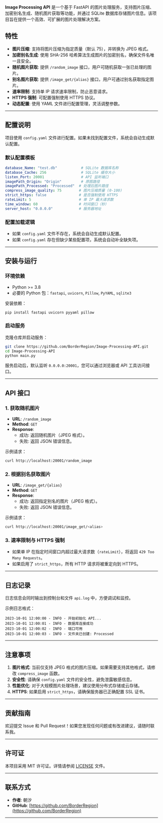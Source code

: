 **Image Processing API** 是一个基于 FastAPI 的图片处理服务，支持图片压缩、加密别名生成、随机图片获取等功能，并通过 SQLite 数据库存储图片信息。该项目旨在提供一个高效、可扩展的图片处理解决方案。
## 特性

- **图片压缩**: 支持将图片压缩为指定质量（默认 75），并转换为 JPEG 格式。
- **加密别名生成**: 使用 SHA-256 哈希算法生成图片的加密别名，确保文件名唯一且安全。
- **随机图片获取**: 提供 `/random_image` 接口，用户可随机获取一张已处理的图片。
- **别名图片获取**: 提供 `/image_get/{alias}` 接口，用户可通过别名获取指定图片。
- **速率限制**: 支持单 IP 请求速率限制，防止恶意请求。
- **HTTPS 强制**: 可配置强制使用 HTTPS 协议。
- **动态配置**: 使用 YAML 文件进行配置管理，灵活调整参数。

---

## 配置说明

项目使用 `config.yaml` 文件进行配置。如果未找到配置文件，系统会自动生成默认配置。

### 默认配置模板

```yaml
database_Name: "test.db"           # SQLite 数据库名称
database_Cache: 256                # SQLite 缓存大小
listen_Port: 20001                 # API 监听端口
imagePath_Origin: "Origin"         # 原图路径
imagePath_Processed: "Processed"  # 处理后图片路径
compress_image_quality: 75        # 图片压缩质量 (0-100)
strict_https: false               # 是否强制使用 HTTPS
rateLimit: 5                      # 单 IP 最大请求数
time_window: 60                   # 时间窗口（秒）
server_host: "0.0.0.0"            # 服务器地址
```

### 配置加载逻辑

- 如果 `config.yaml` 文件不存在，系统会自动生成默认配置。
- 如果 `config.yaml` 存在但缺少某些配置项，系统会自动补全缺失项。

---

## 安装与运行

### 环境依赖

- Python >= 3.8
- 必要的 Python 包：`fastapi`, `uvicorn`, `Pillow`, `PyYAML`, `sqlite3`

安装依赖：

```bash
pip install fastapi uvicorn pyyaml pillow
```

### 启动服务

克隆仓库并启动服务：

```bash
git clone https://github.com/BorderRegion/Image-Processing-API.git
cd Image-Processing-API
python main.py
```

服务启动后，默认监听 `0.0.0.0:20001`，您可以通过浏览器或 API 工具访问接口。

---

## API 接口

### 1. 获取随机图片

- **URL**: `/random_image`
- **Method**: `GET`
- **Response**:
  - 成功: 返回随机图片（JPEG 格式）。
  - 失败: 返回 JSON 错误信息。

示例请求：

```bash
curl http://localhost:20001/random_image
```

### 2. 根据别名获取图片

- **URL**: `/image_get/{alias}`
- **Method**: `GET`
- **Response**:
  - 成功: 返回指定别名的图片（JPEG 格式）。
  - 失败: 返回 JSON 错误信息。

示例请求：

```bash
curl http://localhost:20001/image_get/<alias>
```

### 3. 速率限制与 HTTPS 强制

- 如果单 IP 在指定时间窗口内超过最大请求数（`rateLimit`），将返回 `429 Too Many Requests`。
- 如果启用了 `strict_https`，所有 HTTP 请求将被重定向到 HTTPS。

---

## 日志记录

日志信息会同时输出到控制台和文件 `api.log` 中，方便调试和监控。

示例日志格式：

```
2023-10-01 12:00:00 - INFO - 开始初始化 API...
2023-10-01 12:00:01 - INFO - 数据库连接成功
2023-10-01 12:00:02 - INFO - 端口可用
2023-10-01 12:00:03 - INFO - 文件夹已创建: Processed
```

---

## 注意事项

1. **图片格式**: 当前仅支持 JPEG 格式的图片压缩。如果需要支持其他格式，请修改 `compress_image` 函数。
2. **安全性**: 请确保 `config.yaml` 文件的安全性，避免泄露敏感信息。
3. **性能优化**: 对于大规模图片处理场景，建议使用分布式存储或云存储。
4. **HTTPS**: 如果启用 `strict_https`，请确保服务器已正确配置 SSL 证书。

---

## 贡献指南

欢迎提交 Issue 和 Pull Request！如果您发现任何问题或有改进建议，请随时联系我。

---

## 许可证

本项目采用 MIT 许可证。详情请参阅 [LICENSE](LICENSE) 文件。

---

## 联系方式

- **作者**: 朝汐
- **GitHub**: [https://github.com/BorderRegion](https://github.com/BorderRegion)

---
